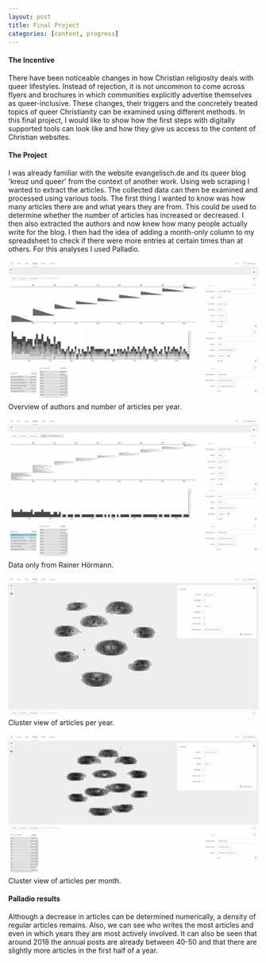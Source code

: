 ```yaml
---
layout: post
title: Final Project
categories: [content, progress]
---
```


#### The Incentive

There have been noticeable changes in how Christian religiosity deals with queer lifestyles. Instead of rejection, it is not uncommon to come across flyers and brochures in which communities explicitly advertise themselves as queer-inclusive. These changes, their triggers and the concretely treated topics of queer Christianity can be examined using different methods. In this final project, I would like to show how the first steps with digitally supported tools can look like and how they give us access to the content of Christian websites.
<!--more-->

#### The Project

I was already familiar with the website evangelisch.de and its queer blog 'kreuz und queer' from the context of another work. Using web scraping I wanted to extract the articles. The collected data can then be examined and processed using various tools. The first thing I wanted to know was how many articles there are and what years they are from. This could be used to determine whether the number of articles has increased or decreased. I then also extracted the authors and now knew how many people actually write for the blog. I then had the idea of adding a month-only column to my spreadsheet to check if there were more entries at certain times than at others. For this analyses I used Palladio.

![Overview of authors and number of articles per year](https://raw.githubusercontent.com/itspepps/itspepps.github.io/main/assets/image/palladio01.png)
Overview of authors and number of articles per year.

![Data only from Rainer Hörmann](https://raw.githubusercontent.com/itspepps/itspepps.github.io/main/assets/image/palladio02.png)
Data only from Rainer Hörmann.

![Cluster view of articles per year](https://raw.githubusercontent.com/itspepps/itspepps.github.io/main/assets/image/palladio03.png)
Cluster view of articles per year.

![Cluster view of articles per month](https://raw.githubusercontent.com/itspepps/itspepps.github.io/main/assets/image/palladio05.png)
Cluster view of articles per month.

#### Palladio results
Although a decrease in articles can be determined numerically, a density of regular articles remains. Also, we can see who writes the most articles and even in which years they are most actively involved. It can also be seen that around 2018 the annual posts are already between 40-50 and that there are slightly more articles in the first half of a year.
